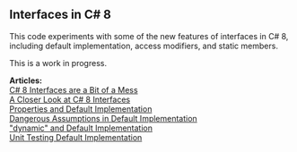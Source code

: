 Interfaces in C# 8
-------------------
This code experiments with some of the new features of interfaces in C# 8, including default implementation, access modifiers, and static members.

This is a work in progress.

**Articles:**  
[C# 8 Interfaces are a Bit of a Mess](https://jeremybytes.blogspot.com/2019/09/interfaces-in-c-8-are-bit-of-mess.html)  
[A Closer Look at C# 8 Interfaces](https://jeremybytes.blogspot.com/2019/09/a-closer-look-at-c-8-interfaces.html)  
[Properties and Default Implementation](https://jeremybytes.blogspot.com/2019/09/c-8-interfaces-properties-and-default.html)  
[Dangerous Assumptions in Default Implementation](https://jeremybytes.blogspot.com/2019/09/c-8-interfaces-dangerous-assumptions-in.html)  
["dynamic" and Default Implementation](https://jeremybytes.blogspot.com/2019/09/c-8-interfaces-dynamic-and-default.html)  
[Unit Testing Default Implementation](https://jeremybytes.blogspot.com/2019/09/c-8-interfaces-unit-testing-default.html)